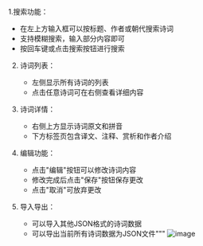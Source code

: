  1.搜索功能：
   - 在左上方输入框可以按标题、作者或朝代搜索诗词
   - 支持模糊搜索，输入部分内容即可
   - 按回车键或点击搜索按钮进行搜索

2. 诗词列表：
   - 左侧显示所有诗词的列表
   - 点击任意诗词可在右侧查看详细内容

3. 诗词详情：
   - 右侧上方显示诗词原文和拼音
   - 下方标签页包含译文、注释、赏析和作者介绍

4. 编辑功能：
   - 点击"编辑"按钮可以修改诗词内容
   - 修改完成后点击"保存"按钮保存更改
   - 点击"取消"可放弃更改

5. 导入导出：
   - 可以导入其他JSON格式的诗词数据
   - 可以导出当前所有诗词数据为JSON文件"""
![image](https://github.com/user-attachments/assets/047b7deb-863b-444c-a485-f28c367d48ff)

